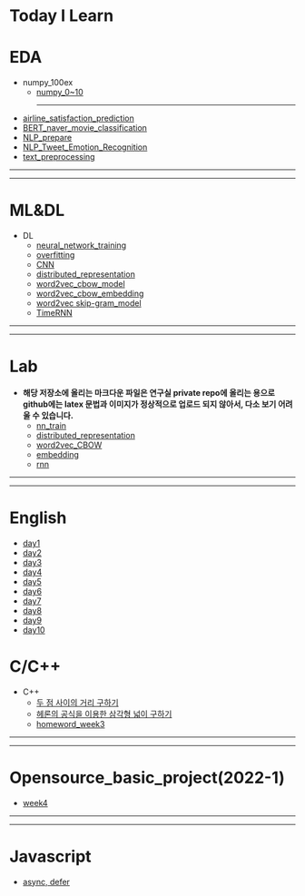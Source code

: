 # Today I Learn

# EDA

- numpy_100ex
  - [numpy_0~10](https://github.com/AhnYeonghoo/TIL/blob/main/EDA/numpy_0-10ex.ipynb)<hr />
- [airline_satisfaction_prediction](https://github.com/AhnYeonghoo/TIL/blob/main/EDA/airline_satisfaction_prediction.ipynb)
- [BERT_naver_movie_classification](https://github.com/AhnYeonghoo/TIL/blob/main/EDA/BERT_naver_movie_classification.ipynb)
- [NLP_prepare](https://github.com/AhnYeonghoo/TIL/blob/main/EDA/NLP_prepare.py.ipynb)
- [NLP_Tweet_Emotion_Recognition](https://github.com/AhnYeonghoo/TIL/blob/main/EDA/NLP_Tweet_Emotion_Recognition.ipynb)
- [text_preprocessing](https://github.com/AhnYeonghoo/TIL/blob/main/EDA/text_preprocessing.py.ipynb)

<hr />
<hr />

# ML&DL

- DL
  - [neural_network_training](https://github.com/AhnYeonghoo/TIL/blob/main/ML%26DL/nn_traning.ipynb)
  - [overfitting](https://github.com/AhnYeonghoo/TIL/blob/main/ML%26DL/overfitting.ipynb)
  - [CNN](https://github.com/AhnYeonghoo/TIL/blob/main/ML%26DL/CNN.ipynb)
  - [distributed_representation](https://github.com/AhnYeonghoo/TIL/blob/main/ML%26DL/distributed_representation.ipynb)
  - [word2vec_cbow_model](https://github.com/AhnYeonghoo/TIL/blob/main/ML%26DL/word2vec_cbow_model.ipynb)
  - [word2vec_cbow_embedding](https://github.com/AhnYeonghoo/TIL/blob/main/ML%26DL/embedding.ipynb)
  - [word2vec skip-gram_model](https://github.com/AhnYeonghoo/TIL/blob/main/ML%26DL/skip_gram.py)
  - [TimeRNN](https://github.com/AhnYeonghoo/TIL/blob/main/ML%26DL/rnn.ipynb)
  

<hr />
<hr />

# Lab

- **해당 저장소에 올리는 마크다운 파일은 연구실 private repo에 올리는 용으로 github에는 latex 문법과 이미지가 정상적으로 업로드 되지 않아서, 다소 보기 어려울 수 있습니다.**
  - [nn_train](https://github.com/AhnYeonghoo/TIL/blob/main/Lab/nn_train.md)
  - [distributed_representation](https://github.com/AhnYeonghoo/TIL/blob/main/Lab/distributed_representation.md)
  - [word2vec_CBOW](https://github.com/AhnYeonghoo/TIL/blob/main/Lab/word2vec.CBOW.md)
  - [embedding](https://github.com/AhnYeonghoo/TIL/blob/main/Lab/embedding.md)
  - [rnn](https://github.com/AhnYeonghoo/TIL/blob/main/Lab/rnn.md)

<hr />
<hr />

# English

- [day1](https://github.com/AhnYeonghoo/TIL/blob/main/English/day1.md)
- [day2](https://github.com/AhnYeonghoo/TIL/blob/main/English/day2.md)
- [day3](https://github.com/AhnYeonghoo/TIL/blob/main/English/day3.md)
- [day4](https://github.com/AhnYeonghoo/TIL/blob/main/English/day4.md)
- [day5](https://github.com/AhnYeonghoo/TIL/blob/main/English/day5.md)
- [day6](https://github.com/AhnYeonghoo/TIL/blob/main/English/day6.md)
- [day7](https://github.com/AhnYeonghoo/TIL/blob/main/English/day7.md)
- [day8](https://github.com/AhnYeonghoo/TIL/blob/main/English/day8.md)
- [day9](https://github.com/AhnYeonghoo/TIL/blob/main/English/day9.md)
- [day10](https://github.com/AhnYeonghoo/TIL/blob/main/English/day10.md)

<ht />
<ht />

# C/C++

- C++
  - [두 점 사이의 거리 구하기](https://github.com/AhnYeonghoo/TIL/blob/main/C_C%2B%2B/distance.cpp)
  - [헤론의 공식을 이용한 삼각형 넓이 구하기](https://github.com/AhnYeonghoo/TIL/blob/main/C_C%2B%2B/triangle.cpp)
  - [homeword_week3](https://github.com/AhnYeonghoo/TIL/blob/main/C_C%2B%2B/homework03.cpp)

<hr />
<hr />

# Opensource_basic_project(2022-1)

- [week4](https://github.com/AhnYeonghoo/TIL/blob/main/opensourceproject/week4.md)

<hr />
<hr />

# Javascript

- [async, defer](https://github.com/AhnYeonghoo/TIL/blob/main/javascript/ch2.js)